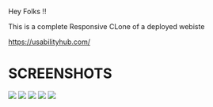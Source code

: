 Hey Folks !!

This is a complete Responsive CLone of a deployed webiste

<a>https://usabilityhub.com/</a>


SCREENSHOTS 
=====================

<img src = "https://user-images.githubusercontent.com/81288721/212727125-910aa80e-0b1a-4cde-a022-915b93145561.png" >
<img src= "https://user-images.githubusercontent.com/81288721/212727279-22078917-79a1-4300-8358-79f445cc1773.png" >
<img src= "https://user-images.githubusercontent.com/81288721/212727479-ffede384-39a8-44fa-97cc-95b5463f0831.png" >
<img src= "https://user-images.githubusercontent.com/81288721/212727602-2d2b0efa-6a7f-449d-b906-89faff543740.png" >
<img src= "https://user-images.githubusercontent.com/81288721/212727737-05907f03-8be2-4313-9753-0200b5e91ffa.png" >
